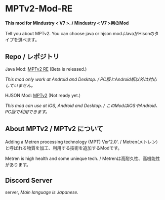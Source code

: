 # MPTv2-Mod-RE

**This mod for Mindustry < V7 >. / Mindustry < V7 >用のMod**

Tell you about MPTv2.
You can choose java or hjson mod./JavaかHisonのタイプを選べます。

## Repo / レポジトリ

Java Mod: [MPTv2 RE](https://github.com/Yunatexya/MPTv2ModRE "Java Mod") (Beta is released.)

*This mod only work at Android and Desktop. / PC版とAndroid版以外は対応していません。*

HJSON Mod: [MPTv2](https://github.com/Yunatexya/MPTv2Mod "HJSON Mod") (Not ready yet.)

*This mod can use at iOS, Android and Desktop. / このModはiOSやAndroid、PC版で利用できます。*

## About MPTv2 / MPTv2 について

Adding a Metren processing technology (MPT) Ver'2.0'. / Metren(メトレン)と呼ばれる物質を加工、利用する技術を追加するModです。

Metren is high health and some unieque tech. / Metrenは高耐久性、高機能性があります。

## Discord Server

server[.](https://discord.gg/2xtk9uGgRc) *Main language is Japanese.*
